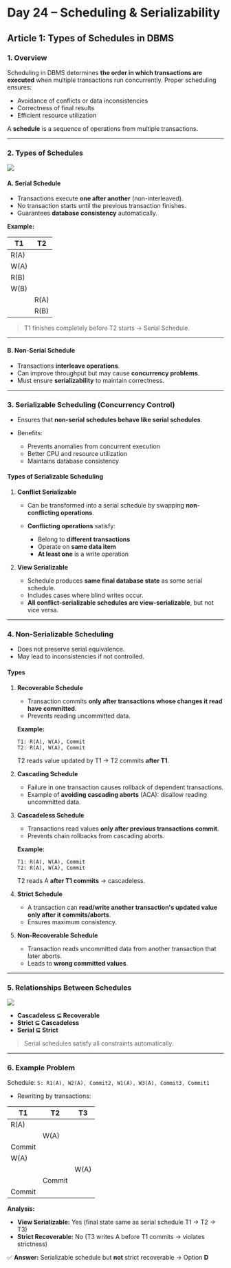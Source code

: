# **Day 24 – Scheduling & Serializability**

## **Article 1: Types of Schedules in DBMS**

### **1. Overview**

Scheduling in DBMS determines **the order in which transactions are executed** when multiple transactions run concurrently. Proper scheduling ensures:

* Avoidance of conflicts or data inconsistencies
* Correctness of final results
* Efficient resource utilization

A **schedule** is a sequence of operations from multiple transactions.

---

### **2. Types of Schedules**

![](https://media.geeksforgeeks.org/wp-content/uploads/20250707183453973406/Types-of-schedules-1024.webp)

#### **A. Serial Schedule**

* Transactions execute **one after another** (non-interleaved).
* No transaction starts until the previous transaction finishes.
* Guarantees **database consistency** automatically.

**Example:**

| T1   | T2   |
| ---- | ---- |
| R(A) |      |
| W(A) |      |
| R(B) |      |
| W(B) |      |
|      | R(A) |
|      | R(B) |

> T1 finishes completely before T2 starts → Serial Schedule.

---

#### **B. Non-Serial Schedule**

* Transactions **interleave operations**.
* Can improve throughput but may cause **concurrency problems**.
* Must ensure **serializability** to maintain correctness.

---

### **3. Serializable Scheduling (Concurrency Control)**

* Ensures that **non-serial schedules behave like serial schedules**.
* Benefits:

  * Prevents anomalies from concurrent execution
  * Better CPU and resource utilization
  * Maintains database consistency

#### **Types of Serializable Scheduling**

1. **Conflict Serializable**

   * Can be transformed into a serial schedule by swapping **non-conflicting operations**.
   * **Conflicting operations** satisfy:

     * Belong to **different transactions**
     * Operate on **same data item**
     * **At least one** is a write operation

2. **View Serializable**

   * Schedule produces **same final database state** as some serial schedule.
   * Includes cases where blind writes occur.
   * **All conflict-serializable schedules are view-serializable**, but not vice versa.

---

### **4. Non-Serializable Scheduling**

* Does not preserve serial equivalence.
* May lead to inconsistencies if not controlled.

#### **Types**

1. **Recoverable Schedule**

   * Transaction commits **only after transactions whose changes it read have committed**.
   * Prevents reading uncommitted data.

   **Example:**

   ```
   T1: R(A), W(A), Commit
   T2: R(A), W(A), Commit
   ```

   T2 reads value updated by T1 → T2 commits **after T1**.

2. **Cascading Schedule**

   * Failure in one transaction causes rollback of dependent transactions.
   * Example of **avoiding cascading aborts** (ACA): disallow reading uncommitted data.

3. **Cascadeless Schedule**

   * Transactions read values **only after previous transactions commit**.
   * Prevents chain rollbacks from cascading aborts.

   **Example:**

   ```
   T1: R(A), W(A), Commit
   T2: R(A), W(A), Commit
   ```

   T2 reads A **after T1 commits** → cascadeless.

4. **Strict Schedule**

   * A transaction can **read/write another transaction's updated value only after it commits/aborts**.
   * Ensures maximum consistency.

5. **Non-Recoverable Schedule**

   * Transaction reads uncommitted data from another transaction that later aborts.
   * Leads to **wrong committed values**.

---

### **5. Relationships Between Schedules**

![](https://media.geeksforgeeks.org/wp-content/uploads/Types-of-schedules.png)

* **Cascadeless ⊆ Recoverable**
* **Strict ⊆ Cascadeless**
* **Serial ⊆ Strict**

> Serial schedules satisfy all constraints automatically.

---

### **6. Example Problem**

Schedule: `S: R1(A), W2(A), Commit2, W1(A), W3(A), Commit3, Commit1`

* Rewriting by transactions:

| T1     | T2     | T3   |
| ------ | ------ | ---- |
| R(A)   |        |      |
|        | W(A)   |      |
| Commit |        |      |
| W(A)   |        |      |
|        |        | W(A) |
|        | Commit |      |
| Commit |        |      |

**Analysis:**

* **View Serializable:** Yes (final state same as serial schedule T1 → T2 → T3)
* **Strict Recoverable:** No (T3 writes A before T1 commits → violates strictness)

✅ **Answer:** Serializable schedule but **not** strict recoverable → Option **D**
